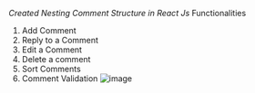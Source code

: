 *Created Nesting Comment Structure in React Js*
Functionalities
  1. Add Comment
  2. Reply to a Comment
  3. Edit a Comment
  4. Delete a comment
  5. Sort Comments
  6. Comment Validation
![image](https://github.com/girishmehra713/NestingCommentsReact/assets/33625229/ca2caa3a-8d14-48e2-81c2-b701de02b183)
